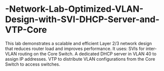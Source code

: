 # -Network-Lab-Optimized-VLAN-Design-with-SVI-DHCP-Server-and-VTP-Core
This lab demonstrates a scalable and efficient Layer 2/3 network design that reduces router load and improves performance. It uses:  SVIs for inter-VLAN routing on the Core Switch. A dedicated DHCP server in VLAN 40 to assign IP addresses. VTP to distribute VLAN configurations from the Core Switch to access switches.
